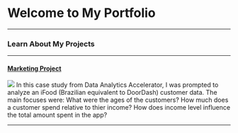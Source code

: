 # Welcome to My Portfolio

---

### Learn About My Projects




---
#### [Marketing Project](https://www.linkedin.com/pulse/delivery-app-marketing-analysis-gregory-santoro/)
[<img src="Delivery-App-Analysis_Image_Gregory-Santoro_2 2.png"/>](https://www.linkedin.com/pulse/delivery-app-marketing-analysis-gregory-santoro/)
In this case study from Data Analytics Accelerator, I was prompted to analyze an iFood (Brazilian equivalent to DoorDash) customer data. The main focuses were:
What were the ages of the customers?
How much does a customer spend relative to thier income?
How does income level influence the total amount spent in the app?

---
